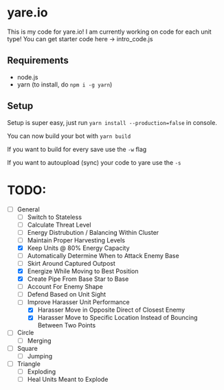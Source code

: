 # yare.io
This is my code for yare.io!
I am currently working on code for each unit type!
You can get starter code here -> intro_code.js

## Requirements

- node.js
- yarn (to install, do `npm i -g yarn`)

## Setup

Setup is super easy, just run `yarn install --production=false` in console.

You can now build your bot with `yarn build`

If you want to build for every save use the `-w` flag

If you want to autoupload (sync) your code to yare use the `-s`

# TODO:
-   [ ] General
    -   [ ] Switch to Stateless
    -   [ ] Calculate Threat Level
    -   [ ] Energy Distrubution / Balancing Within Cluster
    -   [ ] Maintain Proper Harvesting Levels
    -   [X] Keep Units @ 80% Energy Capacity
    -   [ ] Automatically Determine When to Attack Enemy Base
    -   [ ] Skirt Around Captured Outpost
    -   [X] Energize While Moving to Best Position
    -   [X] Create Pipe From Base Star to Base
    -   [ ] Account For Enemy Shape
    -   [ ] Defend Based on Unit Sight
    -   [ ] Improve Harasser Unit Performance
        -   [X] Harasser Move in Opposite Direct of Closest Enemy
        -   [X] Harasser Move to Specific Location Instead of Bouncing Between Two Points
-   [ ] Circle
    -   [ ] Merging
-   [ ] Square
    -   [ ] Jumping
-   [ ] Triangle
    -   [ ] Exploding
    -   [ ] Heal Units Meant to Explode
